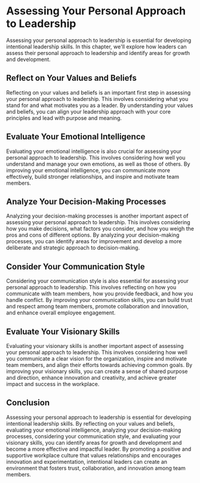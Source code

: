 Assessing Your Personal Approach to Leadership
==========================================================================================

Assessing your personal approach to leadership is essential for developing intentional leadership skills. In this chapter, we'll explore how leaders can assess their personal approach to leadership and identify areas for growth and development.

Reflect on Your Values and Beliefs
----------------------------------

Reflecting on your values and beliefs is an important first step in assessing your personal approach to leadership. This involves considering what you stand for and what motivates you as a leader. By understanding your values and beliefs, you can align your leadership approach with your core principles and lead with purpose and meaning.

Evaluate Your Emotional Intelligence
------------------------------------

Evaluating your emotional intelligence is also crucial for assessing your personal approach to leadership. This involves considering how well you understand and manage your own emotions, as well as those of others. By improving your emotional intelligence, you can communicate more effectively, build stronger relationships, and inspire and motivate team members.

Analyze Your Decision-Making Processes
--------------------------------------

Analyzing your decision-making processes is another important aspect of assessing your personal approach to leadership. This involves considering how you make decisions, what factors you consider, and how you weigh the pros and cons of different options. By analyzing your decision-making processes, you can identify areas for improvement and develop a more deliberate and strategic approach to decision-making.

Consider Your Communication Style
---------------------------------

Considering your communication style is also essential for assessing your personal approach to leadership. This involves reflecting on how you communicate with team members, how you provide feedback, and how you handle conflict. By improving your communication skills, you can build trust and respect among team members, promote collaboration and innovation, and enhance overall employee engagement.

Evaluate Your Visionary Skills
------------------------------

Evaluating your visionary skills is another important aspect of assessing your personal approach to leadership. This involves considering how well you communicate a clear vision for the organization, inspire and motivate team members, and align their efforts towards achieving common goals. By improving your visionary skills, you can create a sense of shared purpose and direction, enhance innovation and creativity, and achieve greater impact and success in the workplace.

Conclusion
----------

Assessing your personal approach to leadership is essential for developing intentional leadership skills. By reflecting on your values and beliefs, evaluating your emotional intelligence, analyzing your decision-making processes, considering your communication style, and evaluating your visionary skills, you can identify areas for growth and development and become a more effective and impactful leader. By promoting a positive and supportive workplace culture that values relationships and encourages innovation and experimentation, intentional leaders can create an environment that fosters trust, collaboration, and innovation among team members.
